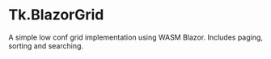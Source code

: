 # Tk.BlazorGrid
A simple low conf grid implementation using WASM Blazor. Includes paging, sorting and searching.

